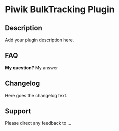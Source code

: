# Piwik BulkTracking Plugin

## Description

Add your plugin description here.

## FAQ

__My question?__
My answer

## Changelog

Here goes the changelog text.

## Support

Please direct any feedback to ...